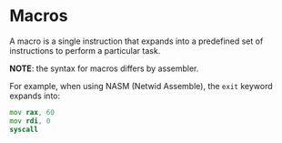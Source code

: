 # Macros

A macro is a single instruction that expands into a predefined set of instructions to perform a 
particular task.

**NOTE**: the syntax for macros differs by assembler. 

For example, when using NASM (Netwid Assemble), the `exit` keyword expands into:

```asm
mov rax, 60
mov rdi, 0
syscall
```
